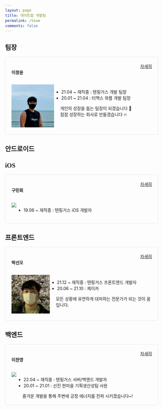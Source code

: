 ```yaml
---
layout: page
title: 데이트팝 개발팀
permalink: /team
comments: false
---
```


<style>
.team h2 {
    font-family: 'Black Han Sans';
}
.team h4 {
    font-family: 'Gugi';
    padding-bottom: 12px;
}
.member-box {
    margin-bottom: 20px;
    padding: 20px;
    border: 1px solid #e5e5e5;
    border-radius: 5px;
    max-width: 500px;
}
.member-box li {
    font-size: 14px;
}
.flex {
    display: flex;
}
.quote {
    margin-left: 20px;
    font-size: 14px;
}
</style>

<div class="team">

<h2>팀장</h2>

<div class="member-box">
    <div class="flex">
        <h4 style="flex-grow: 1;">이창윤</h4>
        <a href="/team/changyun">자세히</a>
    </div>
    <div class="flex">
        <div>
            <img src="/assets/images/team/changyun.png" />
        </div>
        <div>
            <ul>
                <li>21.04 ~ 재직중 : 텐핑거스 개발 팀장</li>
                <li>20.01 ~ 21.04 : 티맥스 와플 개발 팀장</li>
            </ul>
            <div class="quote">개인의 성장을 돕는 팀장이 되겠습니다 🤛<br />
            점점 성장하는 회사로 만들겠습니다 🔥</div>
        </div>
    </div>
</div>

<h2>안드로이드</h2>

<h2>iOS</h2>

<div class="member-box">
    <div class="flex">
        <h4 style="flex-grow: 1;">구민회</h4>
        <a href="/team/">자세히</a>
    </div>
    <div class="flex">
        <div>
            <img src="https://avatars.githubusercontent.com/u/27220138?s=140&v=4" />
        </div>
        <div>
            <ul>
                <li>19.06 ~ 재직중 : 텐핑거스 iOS 개발자</li>
            </ul>
            <div class="quote"></div>
        </div>
    </div>
</div>

<h2>프론트엔드</h2>

<div class="member-box">
    <div class="flex">
        <h4 style="flex-grow: 1;">박선오</h4>
        <a href="/team/">자세히</a>
    </div>
    <div class="flex">
        <div>
            <img src="/assets/images/team/seono.png" />
        </div>
        <div>
            <ul>
                <li>21.12 ~ 재직중 : 텐핑거스 프론트엔드 개발자</li>
                <li>20.06 ~ 21.10 : 제이카</li>
            </ul>
            <div class="quote">모든 상황에 유연하게 대처하는 전문가가 되는 것이 꿈입니다.</div>
        </div>
    </div>
</div>

<h2>백엔드</h2>

<div class="member-box">
    <div class="flex">
        <h4 style="flex-grow: 1;">이찬영</h4>
        <a href="/team/coldzero">자세히</a>
    </div>
    <div class="flex">
        <div>
            <img src="https://avatars.githubusercontent.com/u/89123869?s=140&v=4" />
        </div>
        <div>
            <ul>
                <li>22.04 ~ 재직중 : 텐핑거스 서버/백엔드 개발자</li>
                <li>20.01 ~ 21.01 : 선진 한마을 기획생산성팀 사원</li>
            </ul>
            <div class="quote">즐거운 개발을 통해 주변에 긍정 에너지를 전파 시키겠습니다~!</div>
        </div>
    </div>
</div>

</div>